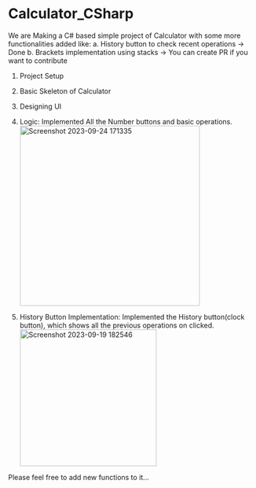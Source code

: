 # Calculator_CSharp

We are Making a C# based simple project of Calculator with some more functionalities added like: 
a. History button to check recent operations -> Done
b. Brackets implementation using stacks -> You can create PR if you want to contribute

1. Project Setup 
2. Basic Skeleton of Calculator
3. Designing UI 
4. Logic: Implemented All the Number buttons and basic operations.
       <img width="366" alt="Screenshot 2023-09-24 171335" src="https://github.com/prathmeshtech/Calculator_CSharp/assets/64306983/ca148341-540a-4eb2-8145-15c53bab73e5">


6. History Button Implementation: Implemented the History button(clock button), which shows all the previous operations on clicked.
      <img width="278" alt="Screenshot 2023-09-19 182546" src="https://github.com/prathmeshtech/Calculator_CSharp/assets/64306983/bd46243c-f251-44c3-b653-cbc5e1bb7b3f">

Please feel free to add new functions to it...
